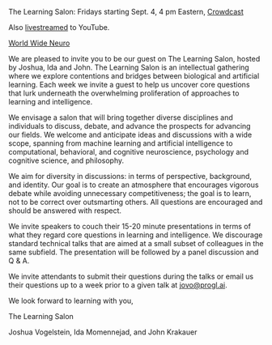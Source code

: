 The Learning Salon: Fridays starting Sept. 4, 4 pm Eastern, [Crowdcast](https://www.crowdcast.io/e/learningsalon/)

Also [livestreamed](https://www.youtube.com/channel/UCRtCI0-aWSVcS4_qM6yGS7g) to YouTube.

[World Wide Neuro](https://www.worldwideneuro.com/)

We are pleased to invite you to be our guest on The Learning Salon, hosted by Joshua, Ida and John. The Learning Salon is an intellectual gathering where we explore contentions and bridges between biological and artificial learning. Each week we invite a guest to help us uncover core questions that lurk underneath the overwhelming proliferation of approaches to learning and intelligence. 

We envisage a salon that will bring together diverse disciplines and individuals to discuss, debate, and advance the prospects for advancing our fields. We welcome and anticipate ideas and discussions with a wide scope, spanning from machine learning and artificial intelligence to computational, behavioral, and cognitive neuroscience, psychology and cognitive science, and philosophy. 
 
We aim for diversity in discussions: in terms of perspective, background, and identity. Our goal is to create an atmosphere that encourages vigorous debate while avoiding unnecessary competitiveness; the goal is to learn, not to be correct over outsmarting others. All questions are encouraged and should be answered with respect.
 
We invite speakers to couch their 15-20 minute presentations in terms of what they regard core questions in learning and intelligence. We discourage standard technical talks that are aimed at a small subset of colleagues in the same subfield. The presentation will be followed by a panel discussion and Q & A. 

We invite attendants to submit their questions during the talks or email us their questions up to a week prior to a given talk at [jovo@progl.ai](mailto:jovo@progl.ai).

 
We look forward to learning with you,

The Learning Salon


Joshua Vogelstein, Ida Momennejad, and John Krakauer
